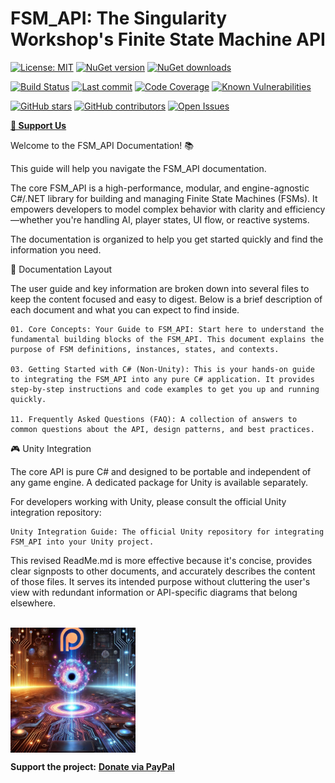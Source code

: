 # FSM_API: The Singularity Workshop's Finite State Machine API

[![License: MIT](https://img.shields.io/badge/License-MIT-yellow.svg)](https://opensource.org/licenses/MIT)
[![NuGet version](https://img.shields.io/nuget/v/TheSingularityWorkshop.FSM_API?style=flat-square&logo=nuget&logoColor=white)](https://www.nuget.org/packages/TheSingularityWorkshop.FSM_API)
[![NuGet downloads](https://img.shields.io/nuget/dt/TheSingularityWorkshop.FSM_API?logo=nuget&style=flat-square)](https://www.nuget.org/packages/TheSingularityWorkshop.FSM_API)

[![Build Status](https://img.shields.io/github/actions/workflow/status/TrentBest/FSM_API/dotnet.yml?branch=master&style=flat-square&logo=github)](https://github.com/TrentBest/FSM_API/actions?query=workflow%3A%22dotnet.yml%22+branch%3Amaster)
[![Last commit](https://img.shields.io/github/last-commit/TrentBest/FSM_API/master)](https://github.com/TrentBest/FSM_API/commits/master)
[![Code Coverage](https://img.shields.io/codecov/c/github/TrentBest/FSM_API)](https://github.com/TrentBest/FSM_API/actions?query=workflow%3A%22dotnet.yml%22+branch%3Amaster)
[![Known Vulnerabilities](https://snyk.io/test/github/TrentBest/FSM_API/badge.svg)](https://snyk.io/test/github/TrentBest/FSM_API)

[![GitHub stars](https://img.shields.io/github/stars/TrentBest/FSM_API?style=social)](https://github.com/TrentBest/FSM_API/stargazers)
[![GitHub contributors](https://img.shields.io/github/contributors/TrentBest/FSM_API)](https://github.com/TrentBest/FSM_API/graphs/contributors)
[![Open Issues](https://img.shields.io/github/issues/TrentBest/FSM_API)](https://github.com/TrentBest/FSM_API/issues)

[**💖 Support Us**](https://www.paypal.com/donate/?hosted_button_id=3Z7263LCQMV9J)


Welcome to the FSM_API Documentation! 📚

This guide will help you navigate the FSM_API documentation.

The core FSM_API is a high-performance, modular, and engine-agnostic C#/.NET library for building and managing Finite State Machines (FSMs). It empowers developers to model complex behavior with clarity and efficiency—whether you're handling AI, player states, UI flow, or reactive systems.

The documentation is organized to help you get started quickly and find the information you need.

📖 Documentation Layout

The user guide and key information are broken down into several files to keep the content focused and easy to digest. Below is a brief description of each document and what you can expect to find inside.

    01. Core Concepts: Your Guide to FSM_API: Start here to understand the fundamental building blocks of the FSM_API. This document explains the purpose of FSM definitions, instances, states, and contexts.

    03. Getting Started with C# (Non-Unity): This is your hands-on guide to integrating the FSM_API into any pure C# application. It provides step-by-step instructions and code examples to get you up and running quickly.

    11. Frequently Asked Questions (FAQ): A collection of answers to common questions about the API, design patterns, and best practices.

🎮 Unity Integration

The core API is pure C# and designed to be portable and independent of any game engine. A dedicated package for Unity is available separately.

For developers working with Unity, please consult the official Unity integration repository:

    Unity Integration Guide: The official Unity repository for integrating FSM_API into your Unity project.

This revised ReadMe.md is more effective because it's concise, provides clear signposts to other documents, and accurately describes the content of those files. It serves its intended purpose without cluttering the user's view with redundant information or API-specific diagrams that belong elsewhere.


<br>
<a href="https://www.patreon.com/TheSingularityWorkshop" target="_blank">
    <img src="Visuals/TheSingularityWorkshop.png" alt="Support The Singularity Workshop on Patreon" height="200" style="display: block;">
</a>


**Support the project:** [**Donate via PayPal**](https://www.paypal.com/donate/?hosted_button_id=3Z7263LCQMV9J)